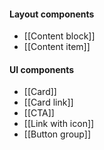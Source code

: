 #### Layout components
- [[Content block]]
- [[Content item]]

#### UI components
- [[Card]]
- [[Card link]]
- [[CTA]]
- [[Link with icon]]
- [[Button group]]